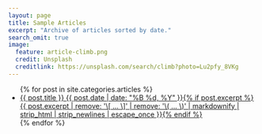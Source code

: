 ```yaml
---
layout: page
title: Sample Articles
excerpt: "Archive of articles sorted by date."
search_omit: true
image:
  feature: article-climb.png
  credit: Unsplash
  creditlink: https://unsplash.com/search/climb?photo=Lu2pfy_8VKg
---
```


<ul class="post-list">
{% for post in site.categories.articles %} 
  <li><article><a href="{{ site.url }}{{ post.url }}">{{ post.title }} <span class="entry-date"><time datetime="{{ post.date | date_to_xmlschema }}">{{ post.date | date: "%B %d, %Y" }}</time></span>{% if post.excerpt %} <span class="excerpt">{{ post.excerpt | remove: '\[ ... \]' | remove: '\( ... \)' | markdownify | strip_html | strip_newlines | escape_once }}</span>{% endif %}</a></article></li>
{% endfor %}
</ul>
